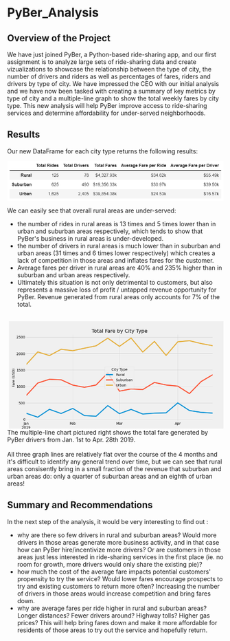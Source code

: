 # PyBer_Analysis

## Overview of the Project

We have just joined PyBer, a Python-based ride-sharing app, and our first assignment is to analyze large sets of ride-sharing data and create vizualizations to showcase the relationship between the type of city, the number of drivers and riders as well as percentages of fares, riders and drivers by type of city. We have impressed the CEO with our initial analysis and we have now been tasked with creating a summary of key metrics by type of city and a multiple-line graph to show the total weekly fares by city type. This new analysis will help PyBer improve access to ride-sharing services and determine affordability for under-served neighborhoods.

## Results

Our new DataFrame for each city type returns the following results:

<img align='center' src='Resources/PyBer_Summary.png'>

We can easily see that overall rural areas are under-served:
- the number of rides in rural areas is 13 times and 5 times lower than in urban and suburban areas respectively, which tends to show that PyBer's business in rural areas is under-developed.
- the number of drivers in rural areas is much lower than in suburban and urban areas (31 times and 6 times lower respectively) which creates a lack of competition in those areas and inflates fares for the customer.
- Average fares per driver in rural areas are 40% and 235% higher than in suburban and urban areas respectively.
- Ultimately this situation is not only detrimental to customers, but also represents a massive loss of profit / untapped revenue opportunity for PyBer. Revenue generated from rural areas only accounts for 7% of the total.

<br/>
<img align='right' src='PyBer_fare_summary.png' height="250">
The multiple-line chart pictured right shows the total fare generated by PyBer drivers from Jan. 1st to Apr. 28th 2019. <br/> <br/>
All three graph lines are relatively flat over the course of the 4 months and it's difficult to identify any general trend over time, but we can see that rural areas consisently bring in a small fraction of the revenue that suburban and urban areas do: only a quarter of suburban areas and an eighth of urban areas!

<br/>

## Summary and Recommendations

In the next step of the analysis, it would be very interesting to find out :
- why are there so few drivers in rural and suburban areas? Would more drivers in those areas generate more business activity, and in that case how can PyBer hire/incentivize more drivers? Or are customers in those areas just less interested in ride-sharing services in the first place (ie. no room for growth, more drivers would only share the existing pie)?
- how much the cost of the average fare impacts potential customers' propensity to try the service? Would lower fares encourage prospects to try and existing customers to return more often? Increasing the number of drivers in those areas would increase competition and bring fares down.
- why are average fares per ride higher in rural and suburban areas? Longer distances? Fewer drivers around? Highway tolls? Higher gas prices? This will help bring fares down and make it more affordable for residents of those areas to try out the service and hopefully return.
